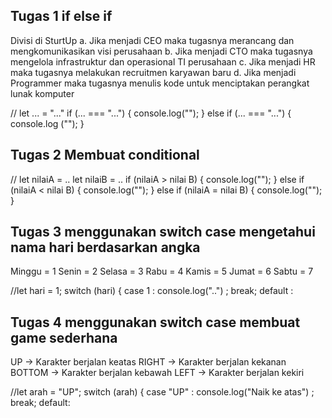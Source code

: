 ## Tugas 1 if else if

Divisi di SturtUp
a. Jika menjadi CEO maka tugasnya merancang dan mengkomunikasikan visi perusahaan
b. Jika menjadi CTO maka tugasnya mengelola infrastruktur dan operasional TI perusahaan
c. Jika menjadi HR maka tugasnya melakukan recruitmen karyawan baru
d. Jika menjadi Programmer maka tugasnya menulis kode untuk menciptakan perangkat lunak komputer

// let ... = "..."
if (... === "...") {
console.log("");
} else if (... === "...") {
console.log ("");
}

## Tugas 2 Membuat conditional

// let nilaiA = ..
let nilaiB = ..
if (nilaiA > nilai B) {
console.log("");
} else if (nilaiA < nilai B) {
console.log("");
} else if (nilaiA = nilai B) {
console.log("");
}

## Tugas 3 menggunakan switch case mengetahui nama hari berdasarkan angka

Minggu = 1
Senin = 2
Selasa = 3
Rabu = 4
Kamis = 5
Jumat = 6
Sabtu = 7

//let hari = 1;
switch (hari) {
case 1 :
console.log("..") ;
break;
default :

## Tugas 4 menggunakan switch case membuat game sederhana

UP -> Karakter berjalan keatas
RIGHT -> Karakter berjalan kekanan
BOTTOM -> Karakter berjalan kebawah
LEFT -> Karakter berjalan kekiri

//let arah = "UP";
switch (arah) {
case "UP" :
console.log("Naik ke atas") ;
break;
default:
